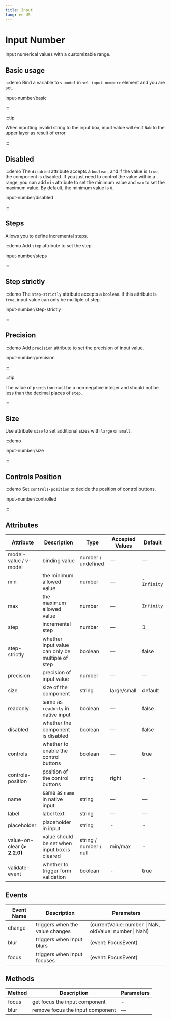 ```yaml
---
title: Input
lang: en-US
---
```


# Input Number

Input numerical values with a customizable range.

## Basic usage

:::demo Bind a variable to `v-model` in `<el-input-number>` element and you are set.

input-number/basic

:::

:::tip

When inputting invalid string to the input box, input value will emit `NaN` to the upper layer as result of error

:::

## Disabled

:::demo The `disabled` attribute accepts a `boolean`, and if the value is `true`, the component is disabled. If you just need to control the value within a range, you can add `min` attribute to set the minimum value and `max` to set the maximum value. By default, the minimum value is `0`.

input-number/disabled

:::

## Steps

Allows you to define incremental steps.

:::demo Add `step` attribute to set the step.

input-number/steps

:::

## Step strictly

:::demo The `step-strictly` attribute accepts a `boolean`. if this attribute is `true`, input value can only be multiple of step.

input-number/step-strictly

:::

## Precision

:::demo Add `precision` attribute to set the precision of input value.

input-number/precision

:::

:::tip

The value of `precision` must be a non negative integer and should not be less than the decimal places of `step`.

:::

## Size

Use attribute `size` to set additional sizes with `large` or `small`.

:::demo

input-number/size

:::

## Controls Position

:::demo Set `controls-position` to decide the position of control buttons.

input-number/controlled

:::

## Attributes

| Attribute                     | Description                                      | Type                   | Accepted Values | Default     |
| ----------------------------- | ------------------------------------------------ | ---------------------- | --------------- | ----------- |
| model-value / v-model         | binding value                                    | number / undefined     | —               | —           |
| min                           | the minimum allowed value                        | number                 | —               | `-Infinity` |
| max                           | the maximum allowed value                        | number                 | —               | `Infinity`  |
| step                          | incremental step                                 | number                 | —               | 1           |
| step-strictly                 | whether input value can only be multiple of step | boolean                | —               | false       |
| precision                     | precision of input value                         | number                 | —               | —           |
| size                          | size of the component                            | string                 | large/small     | default     |
| readonly                      | same as `readonly` in native input               | boolean                | —               | false       |
| disabled                      | whether the component is disabled                | boolean                | —               | false       |
| controls                      | whether to enable the control buttons            | boolean                | —               | true        |
| controls-position             | position of the control buttons                  | string                 | right           | -           |
| name                          | same as `name` in native input                   | string                 | —               | —           |
| label                         | label text                                       | string                 | —               | —           |
| placeholder                   | placeholder in input                             | string                 | -               | -           |
| value-on-clear **(\> 2.2.0)** | value should be set when input box is cleared    | string / number / null | min/max         | -           |
| validate-event                | whether to trigger form validation               | boolean                | -               | true        |

## Events

| Event Name | Description                     | Parameters                                             |
| ---------- | ------------------------------- | ------------------------------------------------------ |
| change     | triggers when the value changes | (currentValue: number \| NaN, oldValue: number \| NaN) |
| blur       | triggers when Input blurs       | (event: FocusEvent)                                    |
| focus      | triggers when Input focuses     | (event: FocusEvent)                                    |

## Methods

| Method | Description                      | Parameters |
| ------ | -------------------------------- | ---------- |
| focus  | get focus the input component    | -          |
| blur   | remove focus the input component | —          |
